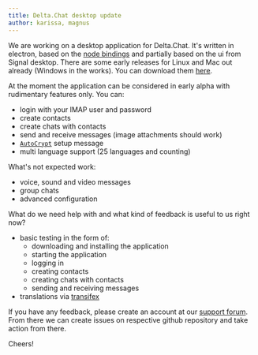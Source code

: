 ```yaml
---
title: Delta.Chat desktop update
author: karissa, magnus
---
```


We are working on a desktop application for Delta.Chat. It's written in electron, based on the [node bindings](https://github.com/deltachat/deltachat-node) and partially based on the ui from Signal desktop. There are some early releases for Linux and Mac out already (Windows in the works). You can download them [here](https://github.com/deltachat/deltachat-desktop/releases/).

At the moment the application can be considered in early alpha with rudimentary features only. You can:

* login with your IMAP user and password
* create contacts
* create chats with contacts
* send and receive messages (image attachments should work)
* [`AutoCrypt`](https://autocrypt.org/) setup message
* multi language support (25 languages and counting)

What's not expected work:

* voice, sound and video messages
* group chats
* advanced configuration

What do we need help with and what kind of feedback is useful to us right now?

* basic testing in the form of:
  * downloading and installing the application
  * starting the application
  * logging in
  * creating contacts
  * creating chats with contacts
  * sending and receiving messages
* translations via [transifex](https://www.transifex.com/delta-chat/delta-chat-desktop/)

If you have any feedback, please create an account at our [support forum](https://support.delta.chat/). From there we can create issues on respective github repository and take action from there.

Cheers!

